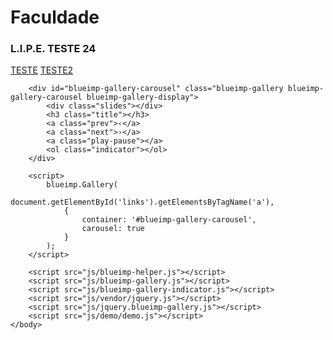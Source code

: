 # [](#header-1)Faculdade

### [](#header-3)L.I.P.E. TESTE 24


<html>
    <head>
        <link rel="stylesheet" href="css/blueimp-gallery.css">
        <link rel="stylesheet" href="css/demo/demo.css">
    </head>
    <body>  
        <div id="links">
        <a href="Imgs/LipePhoto/lipe1.png" title="Banana">TESTE</a>
            <a href="Imgs/LipePhoto/lipe2.png" title="Adwadwa">TESTE2</a>
        </div>
        
        <div id="blueimp-gallery-carousel" class="blueimp-gallery blueimp-gallery-carousel blueimp-gallery-display">
            <div class="slides"></div>
            <h3 class="title"></h3>
            <a class="prev">‹</a>
            <a class="next">›</a>
            <a class="play-pause"></a>
            <ol class="indicator"></ol>
        </div>
        
        <script>
            blueimp.Gallery(
                document.getElementById('links').getElementsByTagName('a'),
                {
                    container: '#blueimp-gallery-carousel',
                    carousel: true
                }
            );
        </script>
        
        <script src="js/blueimp-helper.js"></script>
        <script src="js/blueimp-gallery.js"></script>
        <script src="js/blueimp-gallery-indicator.js"></script>
        <script src="js/vendor/jquery.js"></script>
        <script src="js/jquery.blueimp-gallery.js"></script>
        <script src="js/demo/demo.js"></script>
    </body>
</html>
